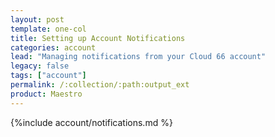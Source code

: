```yaml
---
layout: post
template: one-col
title: Setting up Account Notifications
categories: account
lead: "Managing notifications from your Cloud 66 account"
legacy: false
tags: ["account"]
permalink: /:collection/:path:output_ext
product: Maestro
---
```




{%include account/notifications.md %}

